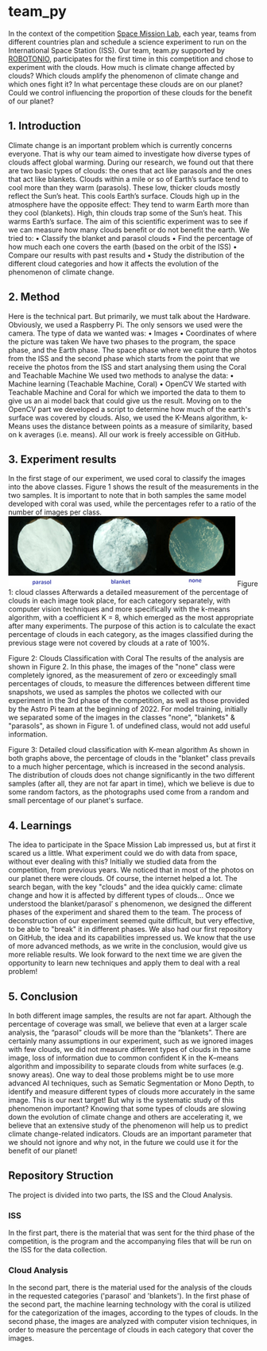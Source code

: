 # team_py
Ιn the context of the competition [Space Mission Lab](https://astro-pi.org/mission-space-lab/), each year, teams from different countries plan and schedule a science experiment to run on the International Space Station (ISS). Our team, team.py supported by [ROBOTONIO](https://www.robotonio.gr/), participates for the first time in this competition and chose to experiment with the clouds. How much is climate change affected by clouds? Which clouds amplify the phenomenon of climate change and which ones fight it? In what percentage these clouds are on our planet? Could we control influencing the proportion of these clouds for the benefit of our planet?

## 1. Introduction  
Climate change is an important problem which is currently concerns everyone. That is why our team aimed to investigate how diverse types of clouds affect global warming. During our research, we found out that there are two basic types of clouds: the ones that act like parasols and the ones that act like blankets.
Clouds within a mile or so of Earth’s surface tend to cool more than they warm (parasols). These low, thicker clouds mostly reflect the Sun’s heat. This cools Earth’s surface.
Clouds high up in the atmosphere have the opposite effect: They tend to warm Earth more than they cool (blankets). High, thin clouds trap some of the Sun’s heat. This warms Earth’s surface.
The aim of this scientific experiment was to see if we can measure how many clouds benefit or do not benefit the earth.
We tried to:
•	Classify the blanket and parasol clouds
•	Find the percentage of how much each one covers the earth (based on the orbit of the ISS)
•	Compare our results with past results and
•	Study the distribution of the different cloud categories and how it affects the evolution of the phenomenon of climate change. 

## 2. Method  
Here is the technical part. But primarily, we must talk about the Hardware. Obviously, we used a Raspberry Pi. The only sensors we used were the camera. 
The type of data we wanted was:
•	Images
•	Coordinates of where the picture was taken
We have two phases to the program, the space phase, and the Earth phase. The space phase where we capture the photos from the ISS and the second phase which starts from the point that we receive the photos from the ISS and start analysing them using the Coral and Teachable Machine
We used two methods to analyse the data:
•	Machine learning (Teachable Machine, Coral)
•	OpenCV 
We started with Teachable Machine and Coral for which we imported the data to them to give us an ai model back that could give us the result.
Moving on to the OpenCV part we developed a script to determine how much of the earth's surface was covered by clouds. Also, we used the K-Means algorithm, k-Means uses the distance between points as a measure of similarity, based on k averages (i.e. means).
All our work is freely accessible on GitHub.


## 3. Experiment results  
In the first stage of our experiment, we used coral to classify the images into the above classes. Figure 1 shows the result of the measurements in the two samples. It is important to note that in both samples the same model developed with coral was used, while the percentages refer to a ratio of the number of images per class.
![Figure 1: cloud classes](https://github.com/robotonio/team_py/blob/main/assets/figure_2.png) 
Figure 1: cloud classes
Afterwards a detailed measurement of the percentage of clouds in each image took place, for each category separately, with computer vision techniques and more specifically with the k-means algorithm, with a coefficient K = 8, which emerged as the most appropriate after many experiments. The purpose of this action is to calculate the exact percentage of clouds in each category, as the images classified during the previous stage were not covered by clouds at a rate of 100%.
 
Figure 2: Clouds Classification with Coral
The results of the analysis are shown in Figure 2. In this phase, the images of the "none" class were completely ignored, as the measurement of zero or exceedingly small percentages of clouds, to measure the differences between different time snapshots, we used as samples the photos we collected with our experiment in the 3rd phase of the competition, as well as those provided by the Astro Pi team at the beginning of 2022. For model training, initially we separated some of the images in the classes "none", "blankets" & "parasols", as shown in Figure 1. of undefined class, would not add useful information.

 
Figure 3: Detailed cloud classification with K-mean algorithm
As shown in both graphs above, the percentage of clouds in the "blanket" class prevails to a much higher percentage, which is increased in the second analysis. The distribution of clouds does not change significantly in the two different samples (after all, they are not far apart in time), which we believe is due to some random factors, as the photographs used come from a random and small percentage of our planet's surface.


## 4. Learnings
The idea to participate in the Space Mission Lab impressed us, but at first it scared us a little. What experiment could we do with data from space, without ever dealing with this?
Initially we studied data from the competition, from previous years. We noticed that in most of the photos on our planet there were clouds. Of course, the internet helped a lot. The search began, with the key "clouds" and the idea quickly came: climate change and how it is affected by different types of clouds…
Once we understood the blanket/parasol’ s phenomenon, we designed the different phases of the experiment and shared them to the team. The process of deconstruction of our experiment seemed quite difficult, but very effective, to be able to "break" it in different phases. We also had our first repository on GitHub, the idea and its capabilities impressed us.
We know that the use of more advanced methods, as we write in the conclusion, would give us more reliable results. We look forward to the next time we are given the opportunity to learn new techniques and apply them to deal with a real problem!


## 5. Conclusion  
In both different image samples, the results are not far apart. Although the percentage of coverage was small, we believe that even at a larger scale analysis, the “parasol” clouds will be more than the “blankets”. 
There are certainly many assumptions in our experiment, such as we ignored images with few clouds, we did not measure different types of clouds in the same image, loss of information due to common confident K in the K–means algorithm and impossibility to separate clouds from white surfaces (e.g. snowy areas). One way to deal those problems might be to use more advanced AI techniques, such as Sematic Segmentation or Mono Depth, to identify and measure different types of clouds more accurately in the same image. This is our next target!
But why is the systematic study of this phenomenon important? Knowing that some types of clouds are slowing down the evolution of climate change and others are accelerating it, we believe that an extensive study of the phenomenon will help us to predict climate change-related indicators. Clouds are an important parameter that we should not ignore and why not, in the future we could use it for the benefit of our planet!





## Repository Struction
The project is divided into two parts, the ISS and the Cloud Analysis.

### ISS
In the first part, there is the material that was sent for the third phase of the competition, is the program and the accompanying files that will be run on the ISS for the data collection.

### Cloud Analysis
In the second part, there is the material used for the analysis of the clouds in the requested categories ('parasol' and 'blankets'). In the first phase of the second part, the machine learning technology with the coral is utilized for the categorization of the images, according to the types of clouds. In the second phase, the images are analyzed with computer vision techniques, in order to measure the percentage of clouds in each category that cover the images.
